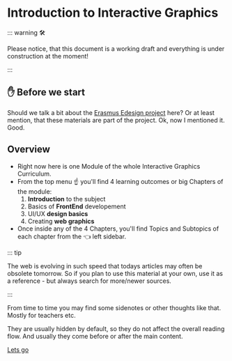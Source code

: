 # Introduction to Interactive Graphics


::: warning 🛠

Please notice, that this document is a working draft and everything is under construction at the moment!

:::

## ✋ Before we start

Should we talk a bit about the [Erasmus Edesign project](https://e-disain.eu/en/) here? Or at least mention, that these materials are part of the project. Ok, now I mentioned it. Good.

## Overview

- Right now here is one Module of the whole Interactive Graphics Curriculum.
- From the top menu ☝ you'll find 4 learning outcomes or big Chapters of the module:
  1. **Introduction** to the subject
  2. Basics of **FrontEnd** developement
  3. UI/UX **design basics**
  4. Creating **web graphics**
- Once inside any of the 4 Chapters, you'll find Topics and Subtopics of each chapter from the 👈 left sidebar.




::: tip

The web is evolving in such speed that todays articles may often be obsolete tomorrow. So if you plan to use this material at your own, use it as a reference - but always search for more/newer sources.

:::


<note :open="false" title="👉 This is a special message. Click me! 👈">

From time to time you may find some sidenotes or other thoughts like that. Mostly for teachers etc.

They are usually hidden by default, so they do not affect the overall reading flow. And usually they come before or after the main content. 

</note>


<a class="ed-button ed-primary ed-elevated-025" href="./intro/what.html">Lets go</a>

<!--

## Planning the design process
<DurationSnippet es="4" ei="4" />


## Kutseergonoomika
<DurationSnippet s="2" i="2" />


## Community and industry
<DurationSnippet i="3" es="2" /> -->

<!-- <script setup>
    import DurationSnippet from '../components/DurationSnippet.vue'
</script> -->
